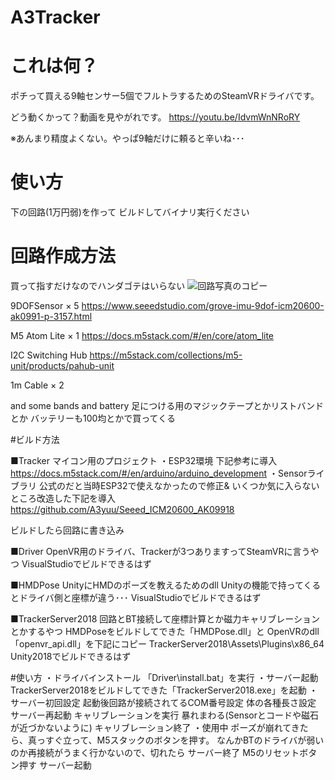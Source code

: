 # A3Tracker

# これは何？
ポチって買える9軸センサー5個でフルトラするためのSteamVRドライバです。

どう動くかって？動画を見やがれです。
https://youtu.be/IdvmWnNRoRY

※あんまり精度よくない。やっぱ9軸だけに頼ると辛いね･･･

# 使い方

下の回路(1万円弱)を作って
ビルドしてバイナリ実行ください

# 回路作成方法
買って指すだけなのでハンダゴテはいらない
![回路写真のコピー](https://user-images.githubusercontent.com/21051958/89866230-28b4f700-dbea-11ea-96a0-29cf40be8483.jpg)

9DOFSensor × 5
https://www.seeedstudio.com/grove-imu-9dof-icm20600-ak0991-p-3157.html

M5 Atom Lite × 1
https://docs.m5stack.com/#/en/core/atom_lite

I2C Switching Hub
https://m5stack.com/collections/m5-unit/products/pahub-unit

1m Cable × 2

and some bands and battery
足につける用のマジックテープとかリストバンドとか
バッテリーも100均とかで買ってくる

#ビルド方法

■Tracker
マイコン用のプロジェクト
・ESP32環境
下記参考に導入
https://docs.m5stack.com/#/en/arduino/arduino_development
・Sensorライブラリ
公式のだと当時ESP32で使えなかったので修正&
いくつか気に入らないところ改造した下記を導入
https://github.com/A3yuu/Seeed_ICM20600_AK09918

ビルドしたら回路に書き込み

■Driver
OpenVR用のドライバ、Trackerが3つありますってSteamVRに言うやつ
VisualStudioでビルドできるはず

■HMDPose
UnityにHMDのポーズを教えるためのdll
Unityの機能で持ってくるとドライバ側と座標が違う･･･
VisualStudioでビルドできるはず

■TrackerServer2018
回路とBT接続して座標計算とか磁力キャリブレーションとかするやつ
HMDPoseをビルドしてできた「HMDPose.dll」と
OpenVRのdll「openvr_api.dll」を下記にコピー
TrackerServer2018\Assets\Plugins\x86_64
Unity2018でビルドできるはず

#使い方
・ドライバインストール
「Driver\install.bat」を実行
・サーバー起動
TrackerServer2018をビルドしてできた「TrackerServer2018.exe」を起動
・サーバー初回設定
起動後回路が接続されてるCOM番号設定
体の各種長さ設定
サーバー再起動
キャリブレーションを実行
暴れまわる(Sensorとコードや磁石が近づかないように)
キャリブレーション終了
・使用中
ポーズが崩れてきたら、真っすぐ立って、M5スタックのボタンを押す。
なんかBTのドライバが弱いのか再接続がうまく行かないので、切れたら
サーバー終了
M5のリセットボタン押す
サーバー起動